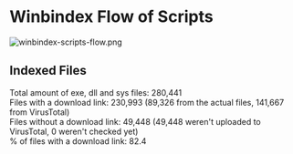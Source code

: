 # Winbindex Flow of Scripts

![winbindex-scripts-flow.png](winbindex-scripts-flow.png)

## Indexed Files

<!--FileStats-->
Total amount of exe, dll and sys files: 280,441  
Files with a download link: 230,993 (89,326 from the actual files, 141,667 from VirusTotal)  
Files without a download link: 49,448 (49,448 weren't uploaded to VirusTotal, 0 weren't checked yet)  
% of files with a download link: 82.4  
<!--/FileStats-->
